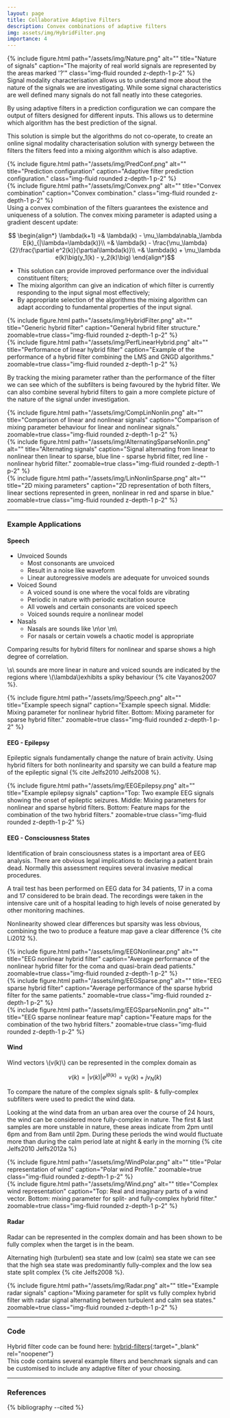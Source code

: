 ```yaml
---
layout: page
title: Collaborative Adaptive Filters
description: Convex combinations of adaptive filters
img: assets/img/HybridFilter.png
importance: 4
---
```


<div class="row align-items-center">
  <div class="col-sm-5 mt-3 mt-md-0">
    {% include figure.html path="/assets/img/Nature.png" alt="" title="Nature of signals" caption="The majority of real world signals are represented by the areas marked '?'" class="img-fluid rounded z-depth-1 p-2" %}
  </div>
  <div class="col-sm-7 mt-3 mt-md-0">Signal modality characterisation allows us to understand more about the nature of the signals we are investigating. While some signal characteristics are well defined many signals do not fall neatly into these categories.</div>
</div>

By using adaptive filters in a prediction configuration we can compare the output of filters designed for different inputs. This allows us to determine which algorithm has the best prediction of the signal.

This solution is simple but the algorithms do not co-operate, to create an online signal modality characterisation solution with synergy between the filters the filters feed into a mixing algorithm which is also adaptive.

<div class="row align-items-center justify-content-center">
  <div class="col-sm-4 mt-3 mt-md-0">
    {% include figure.html path="/assets/img/PredConf.png" alt="" title="Prediction configuration" caption="Adaptive filter prediction configuration." class="img-fluid rounded z-depth-1 p-2" %}
  </div>
  <div class="col-sm-6 mt-3 mt-md-0">
    {% include figure.html path="/assets/img/Convex.png" alt="" title="Convex combination" caption="Convex combination." class="img-fluid rounded z-depth-1 p-2" %}
  </div>
</div>
Using a convex combination of the filters guarantees the existence and uniqueness of a solution. The convex mixing parameter is adapted using a gradient descent update:

$$ \begin{align*}
\lambda(k+1) =& \lambda(k) - \mu_\lambda\nabla_\lambda E(k)_{|\lambda=\lambda(k)}\\
=& \lambda(k) - \frac{\mu_\lambda}{2}\frac{\partial e^2(k)}{\partial\lambda(k)}\\
=& \lambda(k) + \mu_\lambda e(k)\big(y_1(k) - y_2(k)\big)
\end{align*}$$

* This solution can provide improved performance over the individual constituent filters;
* The mixing algorithm can give an indication of which filter is currently responding to the input signal most effectively;
* By appropriate selection of the algorithms the mixing algorithm can adapt according to fundamental properties of the input signal.

<div class="row align-items-center justify-content-center">
  <div class="col-sm-5 mb-3 mt-3 mt-md-0">
    {% include figure.html path="/assets/img/HybridFilter.png" alt="" title="Generic hybrid filter" caption="General hybrid filter structure." zoomable=true class="img-fluid rounded z-depth-1 p-2" %}
  </div>
  <div class="col-sm-4 mt-3 mt-md-0">
    {% include figure.html path="/assets/img/PerfLinearHybrid.png" alt="" title="Performance of linear hybrid filter" caption="Example of the performance of a hybrid filter combining the LMS and GNGD algorithms." zoomable=true class="img-fluid rounded z-depth-1 p-2" %}
  </div>
</div>

By tracking the mixing parameter rather than the performance of the filter we can see which of the subfilters is being favoured by the hybrid filter. We can also combine several hybrid filters to gain a more complete picture of the nature of the signal under investigation.

<div class="row align-items-center">
  <div class="col-sm-4 mt-3 mt-md-0">
    {% include figure.html path="/assets/img/CompLinNonlin.png" alt="" title="Comparison of linear and nonlinear signals" caption="Comparison of mixing parameter behaviour for linear and nonlinear signals." zoomable=true class="img-fluid rounded z-depth-1 p-2" %}
  </div>
  <div class="col-sm-4 mt-3 mt-md-0">
    {% include figure.html path="/assets/img/AlternatingSparseNonlin.png" alt="" title="Alternating signals" caption="Signal alternating from linear to nonlinear then linear to sparse, blue line - sparse hybrid filter, red line - nonlinear hybrid filter." zoomable=true class="img-fluid rounded z-depth-1 p-2" %}
  </div>
  <div class="col-sm-4 mt-3 mt-md-0">
    {% include figure.html path="/assets/img/LinNonlinSparse.png" alt="" title="2D mixing parameters" caption="2D representation of both filters, linear sections represented in green, nonlinear in red and sparse in blue." zoomable=true class="img-fluid rounded z-depth-1 p-2" %}
  </div>
</div>

---

### Example Applications

#### Speech

* Unvoiced Sounds
  * Most consonants are unvoiced
  * Result in a noise like waveform
  * Linear autoregressive models are adequate for unvoiced sounds
* Voiced Sound
  * A voiced sound is one where the vocal folds are vibrating
  * Periodic in nature with periodic excitation source
  * All vowels and certain consonants are voiced speech
  * Voiced sounds require a nonlinear model
* Nasals
  * Nasals are sounds like \n\or \m\
  * For nasals or certain vowels a chaotic model is appropriate

Comparing results for hybrid filters for nonlinear and sparse shows a high degree of correlation.

\\s\\ sounds are more linear in nature and voiced sounds are indicated by the regions where \\(\lambda\\)exhibits a spiky behaviour {% cite Vayanos2007 %}.

<div class="row justify-content-center">
  <div class="col-sm-6 mb-3 mt-3 mt-md-0">
    {% include figure.html path="/assets/img/Speech.png" alt="" title="Example speech signal" caption="Example speech signal. Middle: Mixing parameter for nonlinear hybrid filter. Bottom: Mixing parameter for sparse hybrid filter." zoomable=true class="img-fluid rounded z-depth-1 p-2" %}
  </div>
</div>

#### EEG - Epilepsy
Epileptic signals fundamentally change the nature of brain activity. Using hybrid filters for both nonlinearity and sparsity we can build a feature map of the epileptic signal {% cite Jelfs2010 Jelfs2008 %}.

<div class="row justify-content-center">
  <div class="col-sm-8 mb-3 mt-3 mt-md-0">
    {% include figure.html path="/assets/img/EEGEpilepsy.png" alt="" title="Example epilepsy signals" caption="Top: Two example EEG signals showing the onset of epileptic seizures. Middle: Mixing parameters for nonlinear and sparse hybrid filters. Bottom: Feature maps for the combination of the two hybrid filters." zoomable=true class="img-fluid rounded z-depth-1 p-2" %}
  </div>
</div>

#### EEG - Consciousness States
Identification of brain consciousness states is a important area of EEG analysis. There are obvious legal implications to declaring a patient brain dead. Normally this assessment requires several invasive medical procedures.

A trail test has been performed on EEG data for 34 patients, 17 in a coma and 17 considered to be brain dead. The recordings were taken in the intensive care unit of a hospital leading to high levels of noise generated by other monitoring machines.

Nonlinearity showed clear differences but sparsity was less obvious, combining the two to produce a feature map gave a clear difference {% cite Li2012 %}.
<div class="row align-items-center">
  <div class="col-sm-4 mb-3 mt-3 mt-md-0">
    {% include figure.html path="/assets/img/EEGNonlinear.png" alt="" title="EEG nonlinear hybrid filter" caption="Average performance of the nonlinear hybrid filter for the coma and quasi-brain dead patients." zoomable=true class="img-fluid rounded z-depth-1 p-2" %}
  </div>
  <div class="col-sm-4 mb-3 mt-3 mt-md-0">
    {% include figure.html path="/assets/img/EEGSparse.png" alt="" title="EEG sparse hybrid filter" caption="Average performance of the sparse hybrid filter for the same patients." zoomable=true class="img-fluid rounded z-depth-1 p-2" %}
  </div>
  <div class="col-sm-4 mb-3 mt-3 mt-md-0">
    {% include figure.html path="/assets/img/EEGSparseNonlin.png" alt="" title="EEG sparse nonlinear feature map" caption="Feature maps for the combination of the two hybrid filters." zoomable=true class="img-fluid rounded z-depth-1 p-2" %}
  </div>
</div>

#### Wind
Wind vectors \\(v(k)\\) can be represented in the complex domain as

$$ v(k) = |v(k)|e^{j\theta(k)} = v_E(k) + jv_N(k)$$

To compare the nature of the complex signals split- & fully-complex subfilters were used to predict the wind data.

Looking at the wind data from an urban area over the course of 24 hours, the wind can be considered more fully-complex in nature. The first & last samples are more unstable in nature, these areas indicate from 2pm until 6pm and from 8am until 2pm. During these periods the wind would fluctuate more than during the calm period late at night & early in the morning {% cite Jelfs2010 Jelfs2012a %}
<div class="row align-items-center justify-content-center">
  <div class="col-sm-4 mb-3 mt-3 mt-md-0">
    {% include figure.html path="/assets/img/WindPolar.png" alt="" title="Polar representation of wind" caption="Polar wind Profile." zoomable=true class="img-fluid rounded z-depth-1 p-2" %}
  </div>
  <div class="col-sm-7 mb-3 mt-3 mt-md-0">
    {% include figure.html path="/assets/img/Wind.png" alt="" title="Complex wind representation" caption="Top: Real and imaginary parts of a wind vector. Bottom: mixing parameter for split- and fully-complex hybrid filter." zoomable=true class="img-fluid rounded z-depth-1 p-2" %}
  </div>
</div>

#### Radar
Radar can be represented in the complex domain and has been shown to be fully complex when the target is in the beam.

Alternating high (turbulent) sea state and low (calm) sea state we can see that the high sea state was predominantly fully-complex and the low sea state split complex {% cite Jelfs2008 %}.
<div class="row justify-content-center">
  <div class="col-sm-6 mt-3 mt-md-0">
    {% include figure.html path="/assets/img/Radar.png" alt="" title="Example radar signals" caption="Mixing parameter for split vs fully complex hybrid filter with radar signal alternating between turbulent and calm sea states." zoomable=true class="img-fluid rounded z-depth-1 p-2" %}
  </div>
</div>

---

### Code
Hybrid filter code can be found here: [hybrid-filters](https://github.com/beteje/hybrid-filters){:target="_blank" rel="noopener"}      
This code contains several example filters and benchmark signals and can be customised to include any adaptive filter of your choosing.

---

### References
<div class="references">
  {% bibliography --cited %}
</div>

